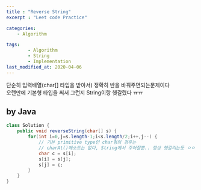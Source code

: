 ```yaml
---
title : "Reverse String"
excerpt : "Leet code Practice"

categories:
    - Algorithm

tags:
        - Algorithm
        - String
        - Implementation
last_modified_at: 2020-04-06
---
```


단순히 입력배열(char[] 타입을 받아서) 정확히 반을 바꿔주면되는문제이다  
오랜만에 기본형 타입을 써서 그런지 String이랑 헷갈렸다 ㅠㅠ

## by Java

```java
class Solution {
    public void reverseString(char[] s) {
        for(int i=0,j=s.length-1;i<s.length/2;i++,j--) {
            // 기본 primitive type인 char형의 경우는 
            // charAt()메소드는 없다, String에서 주어질뿐.. 항상 헷갈리는듯 ㅇㅇ
            char c = s[i];
            s[i] = s[j];
            s[j] = c;
        }
    }
}
```